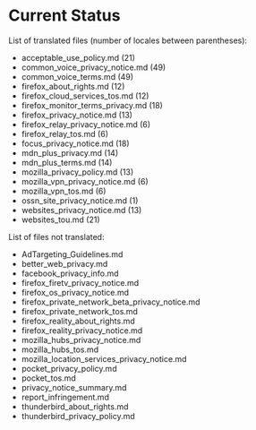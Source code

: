 # Current Status

List of translated files (number of locales between parentheses):
* acceptable_use_policy.md (21)
* common_voice_privacy_notice.md (49)
* common_voice_terms.md (49)
* firefox_about_rights.md (12)
* firefox_cloud_services_tos.md (12)
* firefox_monitor_terms_privacy.md (18)
* firefox_privacy_notice.md (13)
* firefox_relay_privacy_notice.md (6)
* firefox_relay_tos.md (6)
* focus_privacy_notice.md (18)
* mdn_plus_privacy.md (14)
* mdn_plus_terms.md (14)
* mozilla_privacy_policy.md (13)
* mozilla_vpn_privacy_notice.md (6)
* mozilla_vpn_tos.md (6)
* ossn_site_privacy_notice.md (1)
* websites_privacy_notice.md (13)
* websites_tou.md (21)

List of files not translated:
* AdTargeting_Guidelines.md
* better_web_privacy.md
* facebook_privacy_info.md
* firefox_firetv_privacy_notice.md
* firefox_os_privacy_notice.md
* firefox_private_network_beta_privacy_notice.md
* firefox_private_network_tos.md
* firefox_reality_about_rights.md
* firefox_reality_privacy_notice.md
* mozilla_hubs_privacy_notice.md
* mozilla_hubs_tos.md
* mozilla_location_services_privacy_notice.md
* pocket_privacy_policy.md
* pocket_tos.md
* privacy_notice_summary.md
* report_infringement.md
* thunderbird_about_rights.md
* thunderbird_privacy_policy.md